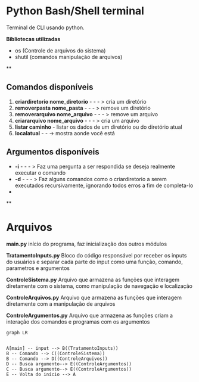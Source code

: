 # Python Bash/Shell terminal

Terminal de CLI usando python.

**Bibliotecas utilizadas**

 - os (Controle de arquivos do sistema)
 - shutil (comandos manipulação de arquivos)

**

## Comandos disponíveis

 1. **criardiretorio nome_diretorio** - - - > cria um diretório
 2. **removerpasta nome_pasta** - - - > remove um diretório
 3. **removerarquivo nome_arquivo** - - - > remove um arquivo
 4. **criararquivo nome_arquivo** - - - > cria um arquivo
 5. **listar caminho** - listar os dados de um diretório ou do diretório atual
 6. **localatual**  - - -> mostra aonde você está
 
 ## 

## Argumentos disponíveis

 - **-i** - - - > Faz uma pergunta a ser respondida se deseja realmente executar o comando
 - **-d** - - - > Faz alguns comandos como o criardiretorio a serem executados recursivamente, ignorando todos erros a fim de completa-lo
 - 

**

# Arquivos
**main.py**
início do programa, faz inicialização dos outros módulos

**TratamentoInputs.py**
Bloco do código responsável por receber os inputs do usuários e separar cada parte do input como uma função, comando, parametros e argumentos

**ControleSistema.py**
Arquivo que armazena as funções que interagem diretamente com o sistema, como manipulação de navegação e localização

**ControleArquivos.py**
Arquivo que armazena as funções que interagem diretamente com a manipulação de arquivos

**ControleArgumentos.py**
Arquivo que armazena as funções criam a interação dos comandos e programas com os argumentos

```mermaid
graph LR


A[main] -- input --> B((TratamentoInputs))
B -- Comando --> C((ControleSistema))
B -- Comando --> D((ControleArquivos))
D -- Busca argumento--> E((ControleArgumentos))
C -- Busca argumento--> E((ControleArgumentos))
E -- Volta do início --> A
```
